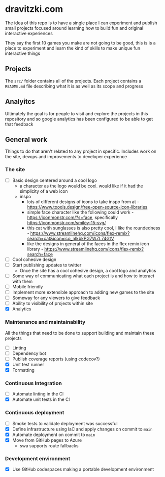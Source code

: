 # dravitzki.com

The idea of this repo is to have a single place I can experiment and publish small projects focused around learning how to build fun and original interactive experiences

They say the first 10 games you make are not going to be good, this is is a place to experiment and learn the kind of skills to make unique fun interactive things

## Projects

The `src/` folder contains all of the projects. Each project contains a `README.md` file describing what it is as well as its scope and progress

## Analyitcs

Ultimately the goal is for people to visit and explore the projects in this repository and so google analytics has been configured to be able to get that feedback

## General work

Things to do that aren't related to any project in specific. Includes work on the site, devops and improvements to developer experience

### The site

- [ ] Basic design centered around a cool logo
  - a character as the logo would be cool. would like if it had the simplicity of a web icon
  - inspo
    - lots of different designs of icons to take inspo from at - https://www.toools.design/free-open-source-icon-libraries
    - simple face character like the following could work - https://iconmonstr.com/?s=face, specifically https://iconmonstr.com/smiley-15-svg/
    - this cat with sunglasses is also pretty cool, I like the roundedness - https://www.streamlinehq.com/icons/flex-remix?search=cat&icon=ico_nIkbkPG7WZL74GtV
    - like the designs in general of the faces in the flex remix icon library - https://www.streamlinehq.com/icons/flex-remix?search=face
- [ ] Cool cohesive design
- [ ] Start publishing updates to twitter
  - Once the site has a cool cohesive design, a cool logo and analytics
- [ ] Some way of communicating what each project is and how to interact with them
- [ ] Mobile friendly
- [ ] Implement more extensible approach to adding new games to the site
- [ ] Someway for any viewers to give feedback
- [ ] Ability to visibility of projects within site
- [x] Analytics

### Maintenance and maintainability

All the things that need to be done to support building and maintain these projects

- [ ] Linting
- [ ] Dependency bot
- [ ] Publish coverage reports (using codecov?)
- [x] Unit test runner
- [x] Formatting

### Continuous Integration

- [ ] Automate linting in the CI
- [x] Automate unit tests in the CI

### Continuous deployment

- [ ] Smoke tests to validate deployment was successful
- [x] Define infrastructure using IaC and apply changes on commit to `main`
- [x] Automate deployment on commit to `main`
- [x] Move from GitHub pages to Azure
  - swa supports route fallbacks

### Development environment

- [x] Use GitHub codespaces making a portable development environment
